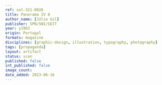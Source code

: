 ```yaml
---
ref: sol-321-0026
title: Panorama IV 8
author_name: [Júlio Gil]
publisher: SPN/SNI/SEIT
year: y1963
origin: Portugal
formats: magazine
disciplines: [graphic-design, illustration, typography, photography]
tags: [propaganda]
layout: artifact
status: scan
published: false
int_published: false
image_count:
date_added: 2023-06-16
---
```

